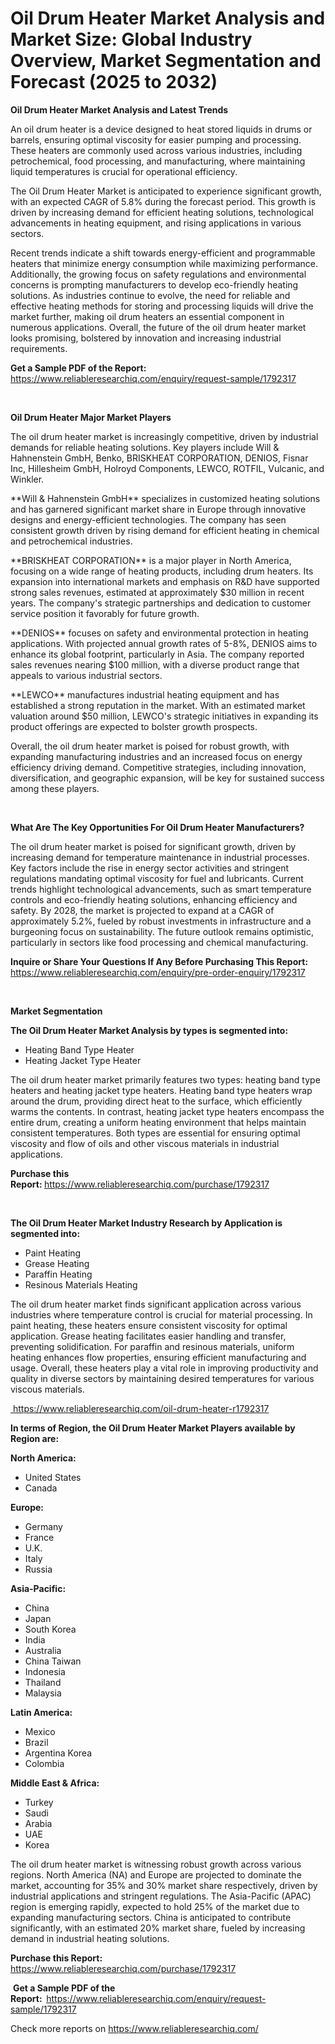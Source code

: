 <p><h1>Oil Drum Heater Market Analysis and Market Size: Global Industry Overview, Market Segmentation and Forecast (2025 to 2032)</h1></p><p><strong>Oil Drum Heater Market Analysis and Latest Trends</strong></p>
<p><p>An oil drum heater is a device designed to heat stored liquids in drums or barrels, ensuring optimal viscosity for easier pumping and processing. These heaters are commonly used across various industries, including petrochemical, food processing, and manufacturing, where maintaining liquid temperatures is crucial for operational efficiency.</p><p>The Oil Drum Heater Market is anticipated to experience significant growth, with an expected CAGR of 5.8% during the forecast period. This growth is driven by increasing demand for efficient heating solutions, technological advancements in heating equipment, and rising applications in various sectors. </p><p>Recent trends indicate a shift towards energy-efficient and programmable heaters that minimize energy consumption while maximizing performance. Additionally, the growing focus on safety regulations and environmental concerns is prompting manufacturers to develop eco-friendly heating solutions. As industries continue to evolve, the need for reliable and effective heating methods for storing and processing liquids will drive the market further, making oil drum heaters an essential component in numerous applications. Overall, the future of the oil drum heater market looks promising, bolstered by innovation and increasing industrial requirements.</p></p>
<p><strong>Get a Sample PDF of the Report:&nbsp;</strong> <a href="https://www.reliableresearchiq.com/enquiry/request-sample/1792317?utm_campaign=2325&utm_medium=2&utm_source=Github&utm_content=ia&utm_term=10042025&utm_id=oil-drum-heater">https://www.reliableresearchiq.com/enquiry/request-sample/1792317</a></p>
<p>&nbsp;</p>
<p><strong>Oil Drum Heater Major Market Players</strong></p>
<p><p>The oil drum heater market is increasingly competitive, driven by industrial demands for reliable heating solutions. Key players include Will & Hahnenstein GmbH, Benko, BRISKHEAT CORPORATION, DENIOS, Fisnar Inc, Hillesheim GmbH, Holroyd Components, LEWCO, ROTFIL, Vulcanic, and Winkler.</p><p>**Will & Hahnenstein GmbH** specializes in customized heating solutions and has garnered significant market share in Europe through innovative designs and energy-efficient technologies. The company has seen consistent growth driven by rising demand for efficient heating in chemical and petrochemical industries.</p><p>**BRISKHEAT CORPORATION** is a major player in North America, focusing on a wide range of heating products, including drum heaters. Its expansion into international markets and emphasis on R&D have supported strong sales revenues, estimated at approximately $30 million in recent years. The company's strategic partnerships and dedication to customer service position it favorably for future growth.</p><p>**DENIOS** focuses on safety and environmental protection in heating applications. With projected annual growth rates of 5-8%, DENIOS aims to enhance its global footprint, particularly in Asia. The company reported sales revenues nearing $100 million, with a diverse product range that appeals to various industrial sectors.</p><p>**LEWCO** manufactures industrial heating equipment and has established a strong reputation in the market. With an estimated market valuation around $50 million, LEWCO's strategic initiatives in expanding its product offerings are expected to bolster growth prospects.</p><p>Overall, the oil drum heater market is poised for robust growth, with expanding manufacturing industries and an increased focus on energy efficiency driving demand. Competitive strategies, including innovation, diversification, and geographic expansion, will be key for sustained success among these players.</p></p>
<p>&nbsp;</p>
<p><strong>What Are The Key Opportunities For Oil Drum Heater Manufacturers?</strong></p>
<p><p>The oil drum heater market is poised for significant growth, driven by increasing demand for temperature maintenance in industrial processes. Key factors include the rise in energy sector activities and stringent regulations mandating optimal viscosity for fuel and lubricants. Current trends highlight technological advancements, such as smart temperature controls and eco-friendly heating solutions, enhancing efficiency and safety. By 2028, the market is projected to expand at a CAGR of approximately 5.2%, fueled by robust investments in infrastructure and a burgeoning focus on sustainability. The future outlook remains optimistic, particularly in sectors like food processing and chemical manufacturing.</p></p>
<p><strong>Inquire or Share Your Questions If Any Before Purchasing This Report:</strong> <a href="https://www.reliableresearchiq.com/enquiry/pre-order-enquiry/1792317?utm_campaign=2325&utm_medium=2&utm_source=Github&utm_content=ia&utm_term=10042025&utm_id=oil-drum-heater">https://www.reliableresearchiq.com/enquiry/pre-order-enquiry/1792317</a></p>
<p>&nbsp;</p>
<p><strong>Market Segmentation</strong></p>
<p><strong>The Oil Drum Heater Market Analysis by types is segmented into:</strong></p>
<p><ul><li>Heating Band Type Heater</li><li>Heating Jacket Type Heater</li></ul></p>
<p><p>The oil drum heater market primarily features two types: heating band type heaters and heating jacket type heaters. Heating band type heaters wrap around the drum, providing direct heat to the surface, which efficiently warms the contents. In contrast, heating jacket type heaters encompass the entire drum, creating a uniform heating environment that helps maintain consistent temperatures. Both types are essential for ensuring optimal viscosity and flow of oils and other viscous materials in industrial applications.</p></p>
<p><strong>Purchase this Report:&nbsp;</strong><a href="https://www.reliableresearchiq.com/purchase/1792317?utm_campaign=2325&utm_medium=2&utm_source=Github&utm_content=ia&utm_term=10042025&utm_id=oil-drum-heater">https://www.reliableresearchiq.com/purchase/1792317</a></p>
<p>&nbsp;</p>
<p><strong>The Oil Drum Heater Market Industry Research by Application is segmented into:</strong></p>
<p><ul><li>Paint Heating</li><li>Grease Heating</li><li>Paraffin Heating</li><li>Resinous Materials Heating</li></ul></p>
<p><p>The oil drum heater market finds significant application across various industries where temperature control is crucial for material processing. In paint heating, these heaters ensure consistent viscosity for optimal application. Grease heating facilitates easier handling and transfer, preventing solidification. For paraffin and resinous materials, uniform heating enhances flow properties, ensuring efficient manufacturing and usage. Overall, these heaters play a vital role in improving productivity and quality in diverse sectors by maintaining desired temperatures for various viscous materials.</p></p>
<p><a href="https://www.reliableresearchiq.com/oil-drum-heater-r1792317?utm_campaign=2325&utm_medium=2&utm_source=Github&utm_content=ia&utm_term=10042025&utm_id=oil-drum-heater">&nbsp;https://www.reliableresearchiq.com/oil-drum-heater-r1792317</a></p>
<p><strong>In terms of Region, the Oil Drum Heater Market Players available by Region are:</strong></p>
<p>
    <p> <strong> North America: </strong>
        <ul>
            <li>United States</li>
            <li>Canada</li>
        </ul>
        </p> 
    <p> <strong> Europe: </strong>
        <ul>
            <li>Germany</li>
            <li>France</li>
            <li>U.K.</li>
            <li>Italy</li>
            <li>Russia</li>
        </ul>
        </p> 
    <p> <strong> Asia-Pacific: </strong>
        <ul>
            <li>China</li>
            <li>Japan</li>
            <li>South Korea</li>
            <li>India</li>
            <li>Australia</li>
            <li>China Taiwan</li>
            <li>Indonesia</li>
            <li>Thailand</li>
            <li>Malaysia</li>
        </ul>
        </p> 
    <p> <strong> Latin America: </strong>
        <ul>
            <li>Mexico</li>
            <li>Brazil</li>
            <li>Argentina Korea</li>
            <li>Colombia</li>
        </ul>
        </p> 
    <p> <strong> Middle East & Africa: </strong>
        <ul>
            <li>Turkey</li>
            <li>Saudi</li>
            <li>Arabia</li>
            <li>UAE</li>
            <li>Korea</li>
        </ul>
    </p>
    </p>
<p><p>The oil drum heater market is witnessing robust growth across various regions. North America (NA) and Europe are projected to dominate the market, accounting for 35% and 30% market share respectively, driven by industrial applications and stringent regulations. The Asia-Pacific (APAC) region is emerging rapidly, expected to hold 25% of the market due to expanding manufacturing sectors. China is anticipated to contribute significantly, with an estimated 20% market share, fueled by increasing demand in industrial heating solutions.</p></p>
<p><strong>Purchase this Report: </strong><a href="https://www.reliableresearchiq.com/purchase/1792317?utm_campaign=2325&utm_medium=2&utm_source=Github&utm_content=ia&utm_term=10042025&utm_id=oil-drum-heater">https://www.reliableresearchiq.com/purchase/1792317</a></p>
<p>&nbsp;<strong>Get a Sample PDF of the Report:&nbsp;&nbsp;</strong><a href="https://www.reliableresearchiq.com/enquiry/request-sample/1792317?utm_campaign=2325&utm_medium=2&utm_source=Github&utm_content=ia&utm_term=10042025&utm_id=oil-drum-heater">https://www.reliableresearchiq.com/enquiry/request-sample/1792317</a></p>
<p><strong></strong></p>
<p>Check more reports on <a href="https://www.reliableresearchiq.com/?utm_campaign=2325&utm_medium=2&utm_source=Github&utm_content=ia&utm_term=10042025&utm_id=oil-drum-heater">https://www.reliableresearchiq.com/</a></p>